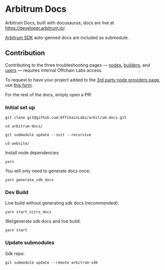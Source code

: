 # Arbitrum Docs

Arbitrum Docs, built with docusaurus; docs are live at https://developer.arbitrum.io/. 

[Arbitrum SDK](https://github.com/OffchainLabs/arbitrum-sdk) auto-genned docs are included as submodule.

## Contribution
Contributing to the three troubleshooting pages — [nodes](arbitrum-docs/partials/_troubleshooting-nodes-partial.md), [builders](arbitrum-docs/partials/_troubleshooting-building-partial.md), and [users](arbitrum-docs/partials/_troubleshooting-users-partial.md) — requires internal Offchain Labs access. 

To request to have your project added to the [3rd party node providers page](arbitrum-docs/node-running/node-providers.mdx), use [this form](https://docs.google.com/forms/d/e/1FAIpQLSdw0U-9LcLuih5TZ_QghS-S_MS4wCKSEigA_IQEza_hFmNVow/viewform).

For the rest of the docs, simply open a PR! 

### Initial set up

```shell
git clone git@github.com:OffchainLabs/arbitrum-docs.git

cd arbitrum-docs/

git submodule update --init --recursive

cd website/
```

Install node dependencies
```
yarn
```

You will only need to generate docs once:
```
yarn generate_sdk_docs
```

### Dev Build

Live build without generating sdk docs (recommended):

```
yarn start_nitro_docs 
```


(Re)generate sdk docs and live build:
```
yarn start
```


### Update submodules

Sdk repo: 
```
git submodule update --remote arbitrum-sdk
```
